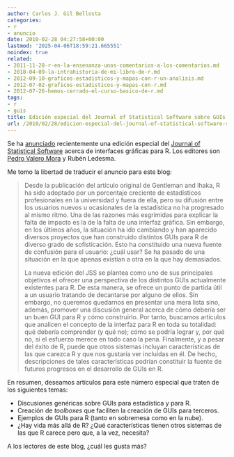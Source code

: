 ```yaml
---
author: Carlos J. Gil Bellosta
categories:
- r
- anuncio
date: 2010-02-28 04:27:58+00:00
lastmod: '2025-04-06T18:59:21.665551'
noindex: true
related:
- 2011-11-28-r-en-la-ensenanza-unos-comentarios-a-los-comentarios.md
- 2018-04-09-la-intrahistoria-de-mi-libro-de-r.md
- 2012-09-10-graficos-estadisticos-y-mapas-con-r-un-analisis.md
- 2012-07-02-graficos-estadisticos-y-mapas-con-r.md
- 2012-07-26-hemos-cerrado-el-curso-basico-de-r.md
tags:
- r
- guis
title: Edición especial del Journal of Statistical Software sobre GUIs para R
url: /2010/02/28/edicion-especial-del-journal-of-statistical-software-sobre-guis-para-r/
---
```


Se ha [anunciado](http://permalink.gmane.org/gmane.comp.lang.r.devel/23721) recientemente una edición especial del [Journal of Statistical Software](http://www.jstatsoft.org/) acerca de interfaces gráficas para R. Los editores son [Pedro Valero Mora](http://www.uv.es/valerop/) y Rubén Ledesma.

Me tomo la libertad de traducir el anuncio para este blog:

>Desde la publicación del artículo original de Gentleman and Ihaka, R ha sido adoptado por un porcentaje creciente de estadísticos profesionales en la universidad y fuera de ella, pero su difusión entre los usuarios nuevos u ocasionales de la estadística no ha progresado al mismo ritmo. Una de las razones más esgrimidas para explicar la falta de impacto es la de la falta de una interfaz gráfica.  Sin embargo, en los últimos años, la situación ha ido cambiando y han aparecido diversos proyectos que han construido distintos GUIs para R de diverso grado de sofisticación. Esto ha constituido una nueva fuente de confusión para el usuario: ¿cuál usar? Se ha pasado de una situación en la que apenas existían a otra en la que hay demasiados.
>
>La nueva edición del JSS se plantea como uno de sus principales objetivos el ofrecer una perspectiva de los distintos GUIs actualmente existentes para R. De esta manera, se ofrece un punto de partida útil a un usuario tratando de decantarse por alguno de ellos. Sin embargo, no queremos quedarnos en presentar una mera lista sino, además, promover una discusión general acerca de cómo debería ser un buen GUI para R y cómo construirlo. Por tanto, buscamos artículos que analicen el concepto de la interfaz para R en toda su totalidad: qué debería comprender (y qué no); cómo se podría lograr y, por qué no, si el esfuerzo merece en todo caso la pena. Finalmente, y a pesar del éxito de R, puede que otros sistemas incluyan características de las que carezca R y que nos gustaría ver incluidas en él. De hecho, descripciones de tales características podrían constituir la fuente de futuros progresos en el desarrollo de GUIs en R.

En resumen, deseamos artículos para este número especial que traten de los siguientes temas:

* Discusiones genéricas sobre GUIs para estadística y para R.
* Creación de _toolboxes_ que faciliten la creación de GUIs para terceros.
* Ejemplos de GUIs para R (tanto en sobremesa como en la nube).
* ¿Hay vida más allá de R? ¿Qué características tienen otros sistemas de las que R carece pero que, a la vez, necesita?

A los lectores de este blog, ¿cuál les gusta más?